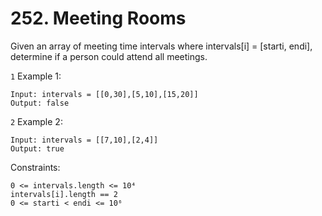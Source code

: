 # 252. Meeting Rooms

Given an array of meeting time intervals where intervals[i] = [starti, endi], determine if a person could attend all meetings.

`1` Example 1:

```
Input: intervals = [[0,30],[5,10],[15,20]]
Output: false
```

`2` Example 2:

```
Input: intervals = [[7,10],[2,4]]
Output: true
```

Constraints:

```
0 <= intervals.length <= 10⁴
intervals[i].length == 2
0 <= starti < endi <= 10⁶
```
